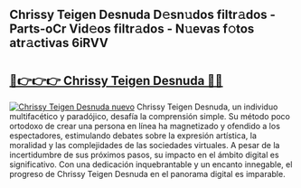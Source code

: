 ## Chrissy Teigen Desnuda D𝚎sn𝚞dos filtr𝚊dos - Parts-oCr Vid𝚎os filtr𝚊dos - N𝚞evas f𝚘tos atr𝚊ctivas 6iRVV

# <h2><a href="http://mb3ek4.tromn.icu/?c=Chrissy+Teigen+Desnuda">🔗👉👉👉 Chrissy Teigen Desnuda 🔗🔗</a></h2>

[![Chrissy Teigen Desnuda nuevo](https://i.imgur.com/pEAQMta.gif)](http://mb3ek4.tromn.icu/?c=Chrissy+Teigen+Desnuda)
Chrissy Teigen Desnuda, un individuo multifacético y paradójico, desafía la comprensión simple. Su método poco ortodoxo de crear una persona en línea ha magnetizado y ofendido a los espectadores, estimulando debates sobre la expresión artística, la moralidad y las complejidades de las sociedades virtuales. A pesar de la incertidumbre de sus próximos pasos, su impacto en el ámbito digital es significativo. Con una dedicación inquebrantable y un encanto innegable, el progreso de Chrissy Teigen Desnuda en el panorama digital es imparable.
